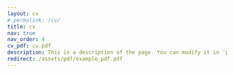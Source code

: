 ```yaml
---
layout: cv
# permalink: /cv/
title: cv
nav: true
nav_order: 4
cv_pdf: cv.pdf
description: This is a description of the page. You can modify it in 'pages/_cv.md'. You can also change or remove the top pdf download button.
redirect: /assets/pdf/example_pdf.pdf
---
```

